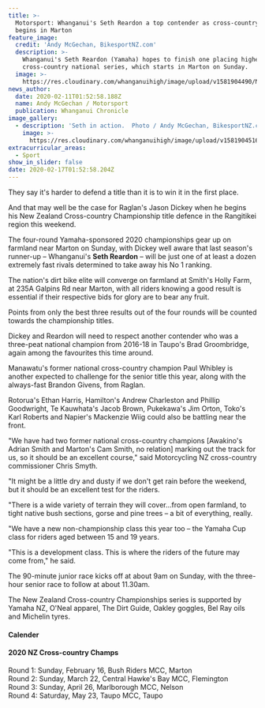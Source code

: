```yaml
---
title: >-
  Motorsport: Whanganui's Seth Reardon a top contender as cross-country series
  begins in Marton
feature_image:
  credit: 'Andy McGechan, BikesportNZ.com'
  description: >-
    Whanganui's Seth Reardon (Yamaha) hopes to finish one placing higher in the
    cross-country national series, which starts in Marton on Sunday.
  image: >-
    https://res.cloudinary.com/whanganuihigh/image/upload/v1581904490/News/Seth_Reardon.._Chron_11.2.20.jpg
news_author:
  date: 2020-02-11T01:52:58.188Z
  name: Andy McGechan / Motorsport
  publication: Whanganui Chronicle
image_gallery:
  - description: 'Seth in action.  Photo / Andy McGechan, BikesportNZ.com'
    image: >-
      https://res.cloudinary.com/whanganuihigh/image/upload/v1581904516/News/Seth_Reardon._Chron_11.2.20.jpg
extracurricular_areas:
  - Sport
show_in_slider: false
date: 2020-02-17T01:52:58.204Z
---
```

They say it's harder to defend a title than it is to win it in the first place.

And that may well be the case for Raglan's Jason Dickey when he begins his New Zealand Cross-country Championship title defence in the Rangitikei region this weekend.

The four-round Yamaha-sponsored 2020 championships gear up on farmland near Marton on Sunday, with Dickey well aware that last season's runner-up – Whanganui's **Seth Reardon** – will be just one of at least a dozen extremely fast rivals determined to take away his No 1 ranking.

The nation's dirt bike elite will converge on farmland at Smith's Holly Farm, at 235A Galpins Rd near Marton, with all riders knowing a good result is essential if their respective bids for glory are to bear any fruit.

Points from only the best three results out of the four rounds will be counted towards the championship titles.

Dickey and Reardon will need to respect another contender who was a three-peat national champion from 2016-18 in Taupo's Brad Groombridge, again among the favourites this time around.

Manawatu's former national cross-country champion Paul Whibley is another expected to challenge for the senior title this year, along with the always-fast Brandon Givens, from Raglan.

Rotorua's Ethan Harris, Hamilton's Andrew Charleston and Phillip Goodwright, Te Kauwhata's Jacob Brown, Pukekawa's Jim Orton, Toko's Karl Roberts and Napier's Mackenzie Wiig could also be battling near the front.

"We have had two former national cross-country champions [Awakino's Adrian Smith and Marton's Cam Smith, no relation] marking out the track for us, so it should be an excellent course," said Motorcycling NZ cross-country commissioner Chris Smyth.

"It might be a little dry and dusty if we don't get rain before the weekend, but it should be an excellent test for the riders.

"There is a wide variety of terrain they will cover...from open farmland, to tight native bush sections, gorse and pine trees – a bit of everything, really.

"We have a new non-championship class this year too – the Yamaha Cup class for riders aged between 15 and 19 years.

"This is a development class. This is where the riders of the future may come from," he said.

The 90-minute junior race kicks off at about 9am on Sunday, with the three-hour senior race to follow at about 11.30am.

The New Zealand Cross-country Championships series is supported by Yamaha NZ, O'Neal apparel, The Dirt Guide, Oakley goggles, Bel Ray oils and Michelin tyres.

#### Calender

#### 2020 NZ Cross-country Champs  
Round 1: Sunday, February 16, Bush Riders MCC, Marton  
Round 2: Sunday, March 22, Central Hawke's Bay MCC, Flemington  
Round 3: Sunday, April 26, Marlborough MCC, Nelson  
Round 4: Saturday, May 23, Taupo MCC, Taupo
